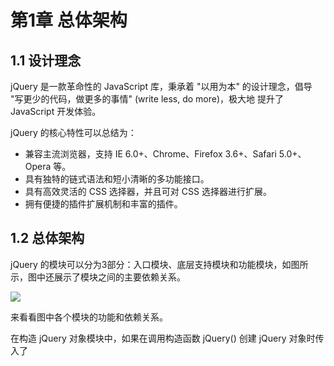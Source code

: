 # 第1章 总体架构

## 1.1 设计理念

jQuery 是一款革命性的 JavaScript 库，秉承着 "以用为本" 的设计理念，倡导 "写更少的代码，做更多的事情" (write less, do more)，极大地
提升了 JavaScript 开发体验。

jQuery 的核心特性可以总结为：

- 兼容主流浏览器，支持 IE 6.0+、Chrome、Firefox 3.6+、Safari 5.0+、Opera 等。
- 具有独特的链式语法和短小清晰的多功能接口。
- 具有高效灵活的 CSS 选择器，并且可对 CSS 选择器进行扩展。
- 拥有便捷的插件扩展机制和丰富的插件。

## 1.2 总体架构

jQuery 的模块可以分为3部分：入口模块、底层支持模块和功能模块，如图所示，图中还展示了模块之间的主要依赖关系。

![](https://i.imgur.com/hjLnK8q.png)

来看看图中各个模块的功能和依赖关系。

在构造 jQuery 对象模块中，如果在调用构造函数 jQuery() 创建 jQuery 对象时传入了

